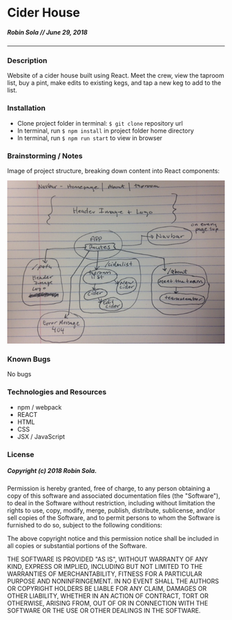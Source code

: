 # Cider House
##### Robin Sola // June 29, 2018
---
### Description
 Website of a cider house built using React. Meet the crew, view the taproom list, buy a pint, make edits to existing kegs, and tap a new keg to add to the list.

### Installation
* Clone project folder in terminal: `$ git clone` repository url
* In terminal, run `$ npm install` in project folder home directory
* In terminal, run `$ npm run start` to view in browser

### Brainstorming / Notes
Image of project structure, breaking down content into React components:

![project structure](./structure.jpg)

### Known Bugs
No bugs

### Technologies and Resources
* npm / webpack
* REACT
* HTML
* CSS
* JSX / JavaScript

### License
##### Copyright (c) 2018 Robin Sola.
Permission is hereby granted, free of charge, to any person obtaining a copy of this software and associated documentation files (the "Software"), to deal in the Software without restriction, including without limitation the rights to use, copy, modify, merge, publish, distribute, sublicense, and/or sell copies of the Software, and to permit persons to whom the Software is furnished to do so, subject to the following conditions:

The above copyright notice and this permission notice shall be included in all copies or substantial portions of the Software.

THE SOFTWARE IS PROVIDED "AS IS", WITHOUT WARRANTY OF ANY KIND, EXPRESS OR IMPLIED, INCLUDING BUT NOT LIMITED TO THE WARRANTIES OF MERCHANTABILITY, FITNESS FOR A PARTICULAR PURPOSE AND NONINFRINGEMENT. IN NO EVENT SHALL THE AUTHORS OR COPYRIGHT HOLDERS BE LIABLE FOR ANY CLAIM, DAMAGES OR OTHER LIABILITY, WHETHER IN AN ACTION OF CONTRACT, TORT OR OTHERWISE, ARISING FROM, OUT OF OR IN CONNECTION WITH THE SOFTWARE OR THE USE OR OTHER DEALINGS IN THE SOFTWARE.
